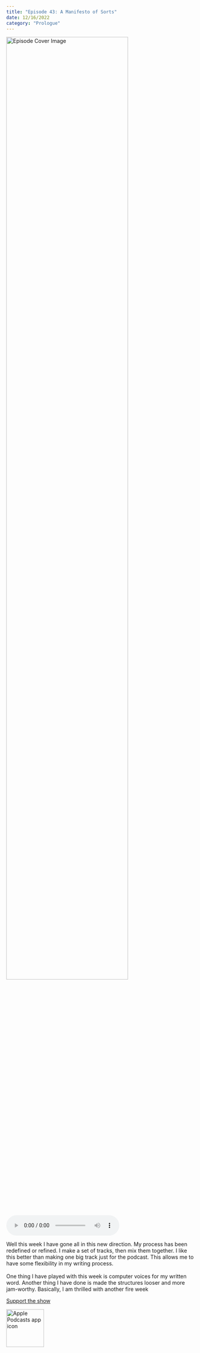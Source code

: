 ```yaml
---
title: "Episode 43: A Manifesto of Sorts"
date: 12/16/2022
category: "Prologue"
---
```

<img src="https://artwork.captivate.fm/c5cfc3d7-928f-4595-bf74-2266f18a48f4/60854458c4d1acdf4e1c2f79c4137142d85d78e379bdafbd69bd34c85f5819ad.jpg" alt="Episode Cover Image" width=80%/>
<audio controls>
  <source src="https://podcasts.captivate.fm/media/0d5b842b-4998-4d75-8f59-748059d24f8d/11882487-episode-43-a-manifesto-of-sorts.mp3" type="audio/mpeg">
  Your browser does not support the audio element.
</audio>

<p>Well this week I have gone all in this new direction. My process has been redefined or refined. I make a set of tracks, then mix them together. I like this better than making one big track just for the podcast. This allows me to have some flexibility in my writing process.<br/><br/>One thing I have played with this week is computer voices for my written word. Another thing I have done is made the structures looser and more jam-worthy. Basically, I am thrilled with another fire week</p><a rel="payment" href="https://www.paypal.com/donate/?hosted_button_id=WX3GRUK5BHJLS">Support the show</a>

<a href="https://podcasts.apple.com/us/podcast/living-room-music/id1608791560?tscg=30200&itsct=podcast_box_appicon&ls=1&mttnsubad=1608791560" style="display: inline-block;"><img src="https://toolbox.marketingtools.apple.com/api/v2/badges/app-icon-podcasts/standard/en-us" alt="Apple Podcasts app icon" style="width: 100px; height: 100px; vertical-align: middle; object-fit: contain;" /></a>
    